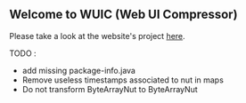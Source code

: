## Welcome to WUIC (Web UI Compressor) 

Please take a look at the website's project [here](http://gdrouet.github.io/wuic/).

TODO :
- add missing package-info.java
- Remove useless timestamps associated to nut in maps
- Do not transform ByteArrayNut to ByteArrayNut